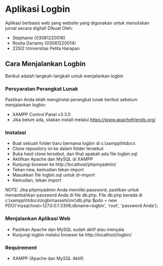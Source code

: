# Aplikasi Logbin 
Aplikasi berbasis web yang website yang digunakan untuk menuliskan jurnal secara digital!
Dibuat Oleh:
- Stephanie (03081220016)
- Rosita Darianty (03081220014)
- 22SI2 Universitas Pelita Harapan

## Cara Menjalankan Logbin
Berikut adalah langkah-langkah untuk menjalankan logbin
### Persyaratan Perangkat Lunak
Pastikan Anda telah menginstal perangkat lunak berikut sebelum menjalankan logbin:
- XAMPP Control Panel v3.3.0
- Jika belum ada, silakan install melalui https://www.apachefriends.org/
  
### Instalasi
- Buat sebuah folder baru bernama logbin di c:\xampp\htdocs
- Clone repository ini ke dalam folder tersebut
- Buka hasil clone tersebut, dan lihat apakah ada file logbin.sql
- Aktifkan Apache dan MySQL di XAMPP
- Kunjungi browser ke http://localhost/phpmyadmin/
- Tekan new, kemudian tekan import
- Masukkan file logbin.sql untuk di-import
- Kemudian, tekan import
  
NOTE:
Jika phpmyadmin Anda memiliki password, pastikan untuk menambahkan password Anda di file db.php. File db.php berada di c:\xampp\htdocs\logbin\assets\inc\db.php
$pdo = new PDO('mysql:host=127.0.0.1:3306;dbname=logbin', 'root', 'password Anda');

### Menjalankan Aplikasi Web
- Pastikan Apache dan MySQL sudah aktif atau menyala
- Kunjungi logbin melalui browser ke http://localhost/logbin/

### Requirement
- XAMPP (Apache dan MySQL Aktif)
